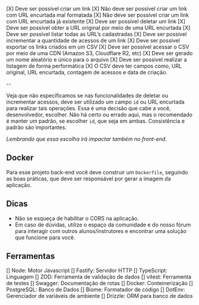 [X]  Deve ser possível criar um link
  [X]  Não deve ser possível criar um link com URL encurtada mal formatada
  [X]  Não deve ser possível criar um link com URL encurtada já existente
[X]  Deve ser possível deletar um link
[X]  Deve ser possível obter a URL original por meio de uma URL encurtada
[X]  Deve ser possível listar todas as URL’s cadastradas
[X]  Deve ser possível incrementar a quantidade de acessos de um link
[X]  Deve ser possível exportar os links criados em um CSV
  [X]  Deve ser possível acessar o CSV por meio de uma CDN (Amazon S3, Cloudflare R2, etc)
  [X]  Deve ser gerado um nome aleatório e único para o arquivo
  [X]  Deve ser possível realizar a listagem de forma performática
  [X]  O CSV deve ter campos como, URL original, URL encurtada, contagem de acessos e data de criação.


--

Veja que não especificamos se nas funcionalidades de deletar ou incrementar acessos, deve ser utilizado um campo `id` ou URL encurtada para realizar tais operações. Essa é uma decisão que cabe a você, desenvolvedor, escolher. Não há certo ou errado aqui, mas o recomendado é manter um padrão, se escolher `id`, que seja em ambas. Consistência e padrão são importantes.

*Lembrando que essa escolha irá impactar também no front-end.*

## Docker

Para esse projeto back-end você deve construir um `Dockerfile`, seguindo as boas práticas, que deve ser responsável por gerar a imagem da aplicação.

## Dicas

- Não se esqueça de habilitar o CORS na aplicação.
- Em caso de dúvidas, utilize o espaço da comunidade e do nosso fórum para interagir com outros alunos/instrutores e encontrar uma solução que funcione para você.

## Ferramentas

[] Node: Motor Javascript
[] Fastify: Servidor HTTP
[] TypeScript: Linguagem
[] ZOD: Ferramenta de validação de dados
[] vitest: Ferramenta de testes
[] Swagger: Documentação de rotas
[] Docker: Conteinerização
[] PostgreSQL: Banco de Dados
[] Biome: Formatador de código
[] DotEnv: Gerenciador de variáveis de ambiente
[] Drizzle: ORM para banco de dados